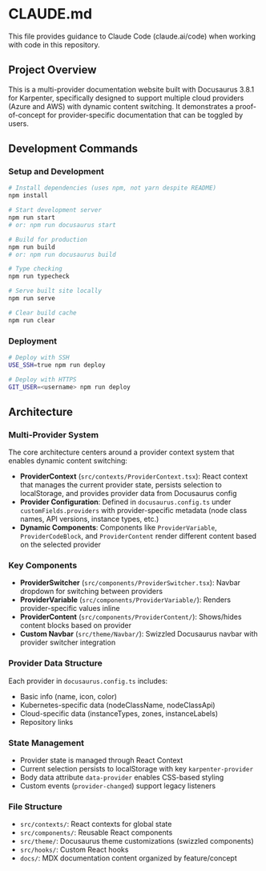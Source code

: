 # CLAUDE.md

This file provides guidance to Claude Code (claude.ai/code) when working with code in this repository.

## Project Overview

This is a multi-provider documentation website built with Docusaurus 3.8.1 for Karpenter, specifically designed to support multiple cloud providers (Azure and AWS) with dynamic content switching. It demonstrates a proof-of-concept for provider-specific documentation that can be toggled by users.

## Development Commands

### Setup and Development
```bash
# Install dependencies (uses npm, not yarn despite README)
npm install

# Start development server
npm run start
# or: npm run docusaurus start

# Build for production
npm run build
# or: npm run docusaurus build

# Type checking
npm run typecheck

# Serve built site locally
npm run serve

# Clear build cache
npm run clear
```

### Deployment
```bash
# Deploy with SSH
USE_SSH=true npm run deploy

# Deploy with HTTPS
GIT_USER=<username> npm run deploy
```

## Architecture

### Multi-Provider System
The core architecture centers around a provider context system that enables dynamic content switching:

- **ProviderContext** (`src/contexts/ProviderContext.tsx`): React context that manages the current provider state, persists selection to localStorage, and provides provider data from Docusaurus config
- **Provider Configuration**: Defined in `docusaurus.config.ts` under `customFields.providers` with provider-specific metadata (node class names, API versions, instance types, etc.)
- **Dynamic Components**: Components like `ProviderVariable`, `ProviderCodeBlock`, and `ProviderContent` render different content based on the selected provider

### Key Components
- **ProviderSwitcher** (`src/components/ProviderSwitcher.tsx`): Navbar dropdown for switching between providers
- **ProviderVariable** (`src/components/ProviderVariable/`): Renders provider-specific values inline
- **ProviderContent** (`src/components/ProviderContent/`): Shows/hides content blocks based on provider
- **Custom Navbar** (`src/theme/Navbar/`): Swizzled Docusaurus navbar with provider switcher integration

### Provider Data Structure
Each provider in `docusaurus.config.ts` includes:
- Basic info (name, icon, color)
- Kubernetes-specific data (nodeClassName, nodeClassApi)
- Cloud-specific data (instanceTypes, zones, instanceLabels)
- Repository links

### State Management
- Provider state is managed through React Context
- Current selection persists to localStorage with key `karpenter-provider`
- Body data attribute `data-provider` enables CSS-based styling
- Custom events (`provider-changed`) support legacy listeners

### File Structure
- `src/contexts/`: React contexts for global state
- `src/components/`: Reusable React components
- `src/theme/`: Docusaurus theme customizations (swizzled components)
- `src/hooks/`: Custom React hooks
- `docs/`: MDX documentation content organized by feature/concept